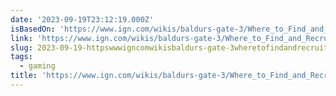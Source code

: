 ```yaml
---
date: '2023-09-19T23:12:19.000Z'
isBasedOn: 'https://www.ign.com/wikis/baldurs-gate-3/Where_to_Find_and_Recruit_Jaheira'
link: 'https://www.ign.com/wikis/baldurs-gate-3/Where_to_Find_and_Recruit_Jaheira'
slug: 2023-09-19-httpswwwigncomwikisbaldurs-gate-3wheretofindandrecruitjaheira
tags:
  - gaming
title: 'https://www.ign.com/wikis/baldurs-gate-3/Where_to_Find_and_Recruit_Jaheira'
---
```


